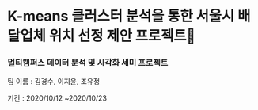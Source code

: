 # K-means 클러스터 분석을 통한 서울시 배달업체 위치 선정 제안 프로젝트🛵

### 멀티캠퍼스 데이터 분석 및 시각화 세미 프로젝트  

팀 이름 : 김경수, 이지윤, 조유정

기간 : 2020/10/12 ~2020/10/23 
